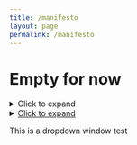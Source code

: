 ```yaml
---
title: /manifesto
layout: page
permalink: /manifesto
---
```


# Empty for now

<details>
  <summary>Click to expand</summary>
  <p>This is the content of the dropdown window.</p>
  <ul>
    <li>Item 1</li>
    <li>Item 2</li>
    <li>Item 3</li>
  </ul>
</details>

<details>
  <summary style="cursor: pointer; text-decoration: underline;">Click to expand</summary>
  <p>This is the content of the dropdown window.</p>
  <ul>
    <li>Item 1</li>
    <li>Item 2</li>
    <li>Item 3</li>
  </ul>
</details>

This is a dropdown window test